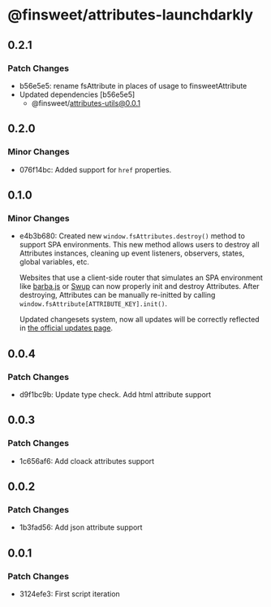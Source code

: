 # @finsweet/attributes-launchdarkly

## 0.2.1

### Patch Changes

- b56e5e5: rename fsAttribute in places of usage to finsweetAttribute
- Updated dependencies [b56e5e5]
  - @finsweet/attributes-utils@0.0.1

## 0.2.0

### Minor Changes

- 076f14bc: Added support for `href` properties.

## 0.1.0

### Minor Changes

- e4b3b680: Created new `window.fsAttributes.destroy()` method to support SPA environments.
  This new method allows users to destroy all Attributes instances, cleaning up event listeners, observers, states, global variables, etc.

  Websites that use a client-side router that simulates an SPA environment like [barba.js](https://barba.js.org/) or [Swup](https://swup.js.org/) can now properly init and destroy Attributes.
  After destroying, Attributes can be manually re-initted by calling `window.fsAttribute[ATTRIBUTE_KEY].init()`.

  Updated changesets system, now all updates will be correctly reflected in [the official updates page](https://www.finsweet.com/attributes/updates).

## 0.0.4

### Patch Changes

- d9f1bc9b: Update type check. Add html attribute support

## 0.0.3

### Patch Changes

- 1c656af6: Add cloack attributes support

## 0.0.2

### Patch Changes

- 1b3fad56: Add json attribute support

## 0.0.1

### Patch Changes

- 3124efe3: First script iteration
